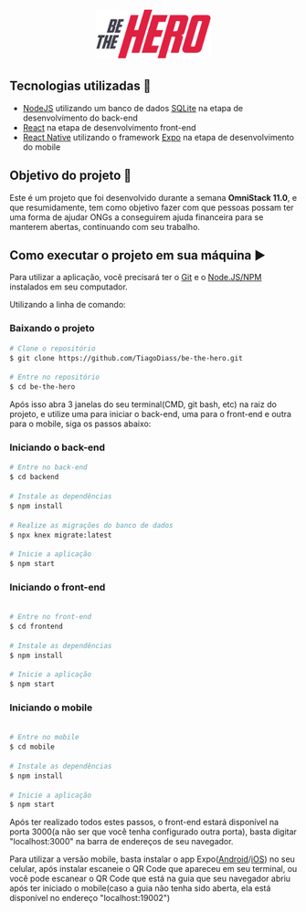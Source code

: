 <h1 align="center">
  <img alt="Be The Hero" src="./frontend/src/assets/logo.svg" width="200px"/>
</h1>

## Tecnologias utilizadas :rocket:

 - [NodeJS](https://nodejs.org/en/) utilizando um banco de dados [SQLite](https://www.sqlite.org/index.html) na etapa de desenvolvimento do back-end
 - [React](https://reactjs.org) na etapa de desenvolvimento front-end
 - [React Native](https://facebook.github.io/react-native/) utilizando o framework [Expo](https://expo.io/) na etapa de desenvolvimento do mobile

## Objetivo do projeto :dart:

Este é um projeto que foi desenvolvido durante a semana <strong>OmniStack 11.0</strong>, e que resumidamente, tem como objetivo fazer com que pessoas possam ter uma forma de ajudar ONGs a conseguirem ajuda financeira para se manterem abertas, continuando com seu trabalho.


## Como executar o projeto em sua máquina :arrow_forward:

Para utilizar a aplicação, você precisará ter o [Git](https://git-scm.com) e o [Node.JS/NPM](https://nodejs.org/en/) instalados em seu computador.

Utilizando a linha de comando:

### Baixando o projeto
```bash
# Clone o repositório
$ git clone https://github.com/TiagoDiass/be-the-hero.git

# Entre no repositório
$ cd be-the-hero
```

Após isso abra 3 janelas do seu terminal(CMD, git bash, etc) na raiz do projeto, e utilize uma para iniciar o back-end, uma para o front-end e outra para o mobile, siga os passos abaixo:

### Iniciando o back-end
```bash
# Entre no back-end
$ cd backend

# Instale as dependências
$ npm install

# Realize as migrações do banco de dados
$ npx knex migrate:latest 

# Inicie a aplicação
$ npm start
```

### Iniciando o front-end
```bash

# Entre no front-end
$ cd frontend

# Instale as dependências
$ npm install

# Inicie a aplicação
$ npm start
```

### Iniciando o mobile
```bash

# Entre no mobile
$ cd mobile

# Instale as dependências
$ npm install

# Inicie a aplicação
$ npm start
```

Após ter realizado todos estes passos, o front-end estará disponível na porta 3000(a não ser que você tenha configurado outra porta), basta digitar "localhost:3000" na barra de endereços de seu navegador.

Para utilizar a versão mobile, basta instalar o app Expo([Android](https://play.google.com/store/apps/details?id=host.exp.exponent)/[iOS](https://apps.apple.com/us/app/expo-client/id982107779)) no seu celular, após instalar escaneie o QR Code que apareceu em seu terminal, ou você pode escanear o QR Code que está na guia que seu navegador abriu após ter iniciado o mobile(caso a guia não tenha sido aberta, ela está disponível no endereço "localhost:19002")
